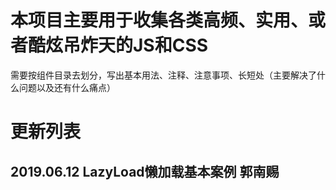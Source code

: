 # 本项目主要用于收集各类高频、实用、或者酷炫吊炸天的JS和CSS
  需要按组件目录去划分，写出基本用法、注释、注意事项、长短处（主要解决了什么问题以及还有什么痛点）

# 更新列表

## 2019.06.12 LazyLoad懒加载基本案例 郭南赐

